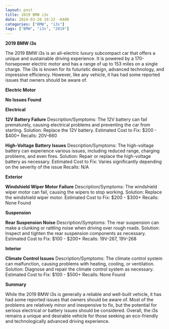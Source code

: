 ```yaml
---
layout: post
title: 2019 BMW i3s
date: 2024-03-28 19:22 -0400
categories: ["BMW", "i3s"]
tags: ["BMW", "i3s", "2019"]
---
```

**2019 BMW i3s**

The 2019 BMW i3s is an all-electric luxury subcompact car that offers a unique and sustainable driving experience. It is powered by a 170-horsepower electric motor and has a range of up to 153 miles on a single charge. The i3s is known for its futuristic design, advanced technology, and impressive efficiency. However, like any vehicle, it has had some reported issues that owners should be aware of.

**Electric Motor**

**No Issues Found**

**Electrical**

**12V Battery Failure**
Description/Symptoms: The 12V battery can fail prematurely, causing electrical problems and preventing the car from starting.
Solution: Replace the 12V battery.
Estimated Cost to Fix: $200 - $400+
Recalls: 20V-660

**High-Voltage Battery Issues**
Description/Symptoms: The high-voltage battery can experience various issues, including reduced range, charging problems, and even fires.
Solution: Repair or replace the high-voltage battery as necessary.
Estimated Cost to Fix: Varies significantly depending on the severity of the issue
Recalls: N/A

**Exterior**

**Windshield Wiper Motor Failure**
Description/Symptoms: The windshield wiper motor can fail, causing the wipers to stop working.
Solution: Replace the windshield wiper motor.
Estimated Cost to Fix: $200 - $300+
Recalls: None Found

**Suspension**

**Rear Suspension Noise**
Description/Symptoms: The rear suspension can make a clunking or rattling noise when driving over rough roads.
Solution: Inspect and tighten the rear suspension components as necessary.
Estimated Cost to Fix: $100 - $200+
Recalls: 19V-267, 19V-268

**Interior**

**Climate Control Issues**
Description/Symptoms: The climate control system can malfunction, causing problems with heating, cooling, or ventilation.
Solution: Diagnose and repair the climate control system as necessary.
Estimated Cost to Fix: $100 - $500+
Recalls: None Found

**Summary**

While the 2019 BMW i3s is generally a reliable and well-built vehicle, it has had some reported issues that owners should be aware of. Most of the problems are relatively minor and inexpensive to fix, but the potential for serious electrical or battery issues should be considered. Overall, the i3s remains a unique and desirable vehicle for those seeking an eco-friendly and technologically advanced driving experience.
